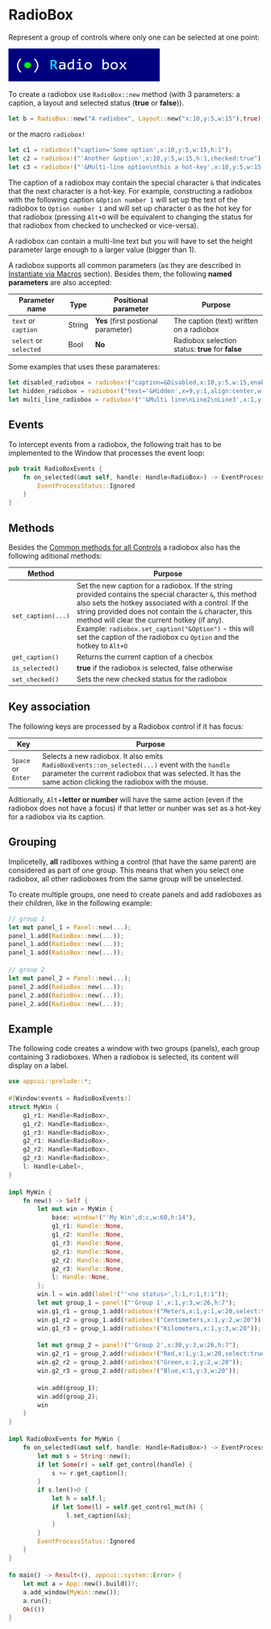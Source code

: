 # RadioBox

Represent a group of controls where only one can be selected at one point:

<img src="img/radiobox.png" width=300/>

To create a radiobox use `RadioBox::new` method (with 3 parameters: a caption, a layout and selected status (**true** or **false**)).
```rs
let b = RadioBox::new("A radiobox", Layout::new("x:10,y:5,w:15"),true);
```
or the macro `radiobox!`
```rs
let c1 = radiobox!("caption='Some option',x:10,y:5,w:15,h:1");
let c2 = radiobox!("'Another &option',x:10,y:5,w:15,h:1,checked:true");
let c3 = radiobox!("'&Multi-line option\nthis a hot-key',x:10,y:5,w:15,h:3,checked:false");
```

The caption of a radiobox may contain the special character `&` that indicates that the next character is a hot-key. For example, constructing a radiobox with the following caption `&Option number 1` will set up the text of the radiobox to `Option number 1` and will set up character `O` as the hot key for that radiobox (pressing `Alt+O` will be equivalent to changing the status for that radiobox from checked to unchecked or vice-versa).

A radiobox can contain a multi-line text but you will have to set the height parameter large enough to a larger value (bigger than 1).

A radiobox supports all common parameters (as they are described in [Instantiate via Macros](../instantiate_via_macros.md) section). Besides them, the following **named parameters** are also accepted:

| Parameter name         | Type   | Positional parameter                | Purpose                                           |
| ---------------------- | ------ | ----------------------------------- | ------------------------------------------------- |
| `text` or `caption`    | String | **Yes** (first postional parameter) | The caption (text) written on a radiobox          |
| `select` or `selected` | Bool   | **No**                              | Radiobox selection status: **true** for **false** |


Some examples that uses these paramateres:
```rs
let disabled_radiobox = radiobox!("caption=&Disabled,x:10,y:5,w:15,enable=false");
let hidden_radiobox = radiobox!("text='&Hidden',x=9,y:1,align:center,w:9,visible=false");
let multi_line_radiobox = radiobox!("'&Multi line\nLine2\nLine3',x:1,y:1,w:10,h:3");
```

## Events
To intercept events from a radiobox, the following trait has to be implemented to the Window that processes the event loop:
```rs
pub trait RadioBoxEvents {
    fn on_selected(&mut self, handle: Handle<RadioBox>) -> EventProcessStatus {
        EventProcessStatus::Ignored
    }
}
```

## Methods

Besides the [Common methods for all Controls](../common_methods.md) a radiobox also has the following aditional methods:

| Method             | Purpose                                                                                                                                                                                                                                                                                                                                                                                                   |
| ------------------ | --------------------------------------------------------------------------------------------------------------------------------------------------------------------------------------------------------------------------------------------------------------------------------------------------------------------------------------------------------------------------------------------------------- |
| `set_caption(...)` | Set the new caption for a radiobox. If the string provided contains the special character `&`, this method also sets the hotkey associated with a control. If the string provided does not contain the `&` character, this method will clear the current hotkey (if any).<br>Example: `radiobox.set_caption("&Option")` - this will set the caption of the radiobox cu `Option` and the hotkey to `Alt+O` |
| `get_caption()`    | Returns the current caption of a checbox                                                                                                                                                                                                                                                                                                                                                                  |
| `is_selected()`    | **true** if the radiobox is selected, false otherwise                                                                                                                                                                                                                                                                                                                                                     |
| `set_checked()`    | Sets the new checked status for the radiobox                                                                                                                                                                                                                                                                                                                                                              |

## Key association

The following keys are processed by a Radiobox control if it has focus:

| Key                | Purpose                                                                                                                                                                                                          |
| ------------------ | ---------------------------------------------------------------------------------------------------------------------------------------------------------------------------------------------------------------- |
| `Space` or `Enter` | Selects a new radiobox. It also emits  `RadioBoxEvents::on_selected(...)` event with the `handle` parameter the current radiobox that was selected. It has the same action clicking the radiobox with the mouse. |

Aditionally, `Alt`+**letter or number** will have the same action (even if the radiobox does not have a focus) if that letter or nunber was set as a hot-key for a radiobox via its caption. 

## Grouping

Implicetelly, **all** radiboxes withing a control (that have the same parent) are considered as part of one group. This means that when you select one radiobox, all other radioboxes from the same group will be unselected.

To create multiple groups, one need to create panels and add radioboxes as their children, like in the following example:
```rs
// group 1
let mut panel_1 = Panel::new(...);
panel_1.add(RadioBox::new(...));
panel_1.add(RadioBox::new(...));
panel_1.add(RadioBox::new(...));

// group 2
let mut panel_2 = Panel::new(...);
panel_2.add(RadioBox::new(...));
panel_2.add(RadioBox::new(...));
panel_2.add(RadioBox::new(...));
```

## Example

The following code creates a window with two groups (panels), each group containing 3 radioboxes. When a radiobox is selected, its content will display on a label.
```rs
use appcui::prelude::*;

#[Window(events = RadioBoxEvents)]
struct MyWin {
    g1_r1: Handle<RadioBox>,
    g1_r2: Handle<RadioBox>,
    g1_r3: Handle<RadioBox>,
    g2_r1: Handle<RadioBox>,
    g2_r2: Handle<RadioBox>,
    g2_r3: Handle<RadioBox>,
    l: Handle<Label>,
}

impl MyWin {
    fn new() -> Self {
        let mut win = MyWin {
            base: window!("'My Win',d:c,w:60,h:14"),
            g1_r1: Handle::None,
            g1_r2: Handle::None,
            g1_r3: Handle::None,
            g2_r1: Handle::None,
            g2_r2: Handle::None,
            g2_r3: Handle::None,
            l: Handle::None,
        };
        win.l = win.add(label!("'<no status>',l:1,r:1,t:1"));
        let mut group_1 = panel!("'Group 1',x:1,y:3,w:26,h:7");
        win.g1_r1 = group_1.add(radiobox!("Meters,x:1,y:1,w:20,select:true"));
        win.g1_r2 = group_1.add(radiobox!("Centimeters,x:1,y:2,w:20"));
        win.g1_r3 = group_1.add(radiobox!("Kilometers,x:1,y:3,w:20"));
        
        let mut group_2 = panel!("'Group 2',x:30,y:3,w:26,h:7");
        win.g2_r1 = group_2.add(radiobox!("Red,x:1,y:1,w:20,select:true"));
        win.g2_r2 = group_2.add(radiobox!("Green,x:1,y:2,w:20"));
        win.g2_r3 = group_2.add(radiobox!("Blue,x:1,y:3,w:20"));

        win.add(group_1);
        win.add(group_2);
        win
    }
}

impl RadioBoxEvents for MyWin {
    fn on_selected(&mut self, handle: Handle<RadioBox>) -> EventProcessStatus {
        let mut s = String::new();
        if let Some(r) = self.get_control(handle) {
            s += r.get_caption();
        }
        if s.len()>0 {
            let h = self.l;
            if let Some(l) = self.get_control_mut(h) {
                l.set_caption(&s);
            }
        }
        EventProcessStatus::Ignored
    }
}

fn main() -> Result<(), appcui::system::Error> {
    let mut a = App::new().build()?;
    a.add_window(MyWin::new());
    a.run();
    Ok(())
}
```
